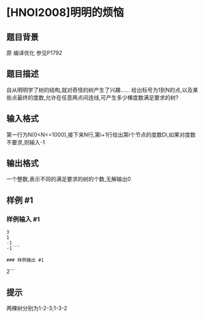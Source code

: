 # [HNOI2008]明明的烦恼

## 题目背景

原 编译优化 参见P1792

## 题目描述

自从明明学了树的结构,就对奇怪的树产生了兴趣...... 
给出标号为1到N的点,以及某些点最终的度数,允许在任意两点间连线,可产生多少棵度数满足要求的树?

## 输入格式

第一行为N(0<N<=1000),接下来N行,第i+1行给出第i个节点的度数Di,如果对度数不要求,则输入-1

## 输出格式

一个整数,表示不同的满足要求的树的个数,无解输出0

## 样例 #1

### 样例输入 #1
```
3
1
-1
-1```

### 样例输出 #1

```
2```

## 提示

两棵树分别为1-2-3;1-3-2


